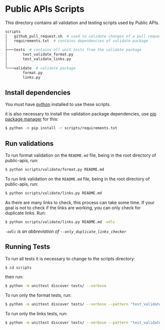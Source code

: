 # Public APIs Scripts

This directory contains all validation and testing scripts used by Public APIs.

```bash
scripts
│   github_pull_request.sh  # used to validate changes of a pull request
│   requirements.txt  # contains dependencies of validate package
│
├───tests  # contains all unit tests from the validate package
│       test_validate_format.py
│       test_validate_links.py
│
└───validate  # validate package
        format.py
        links.py
```

## Install dependencies

You must have [python](https://www.python.org/) installed to use these scripts.

it is also necessary to install the validation package dependencies, use [pip package manager](https://pypi.org/project/pip/) for this:

```bash
$ python -m pip install -r scripts/requirements.txt
```

## Run validations

To run format validation on the `README.md` file, being in the root directory of public-apis, run:

```bash
$ python scripts/validate/format.py README.md
```

To run link validation on the `README.md` file, being in the root directory of public-apis, run:

```bash
$ python scripts/validate/links.py README.md
```

As there are many links to check, this process can take some time. If your goal is not to check if the links are working, you can only check for duplicate links. Run:

```bash
$ python scripts/validate/links.py README.md -odlc
```

*`-odlc` is an abbreviation of `--only_duplicate_links_checker`*

## Running Tests

To run all tests it is necessary to change to the scripts directory:

```bash
$ cd scripts
```

then run:

```bash
$ python -m unittest discover tests/ --verbose
```

To run only the format tests, run: 

```bash
$ python -m unittest discover tests/ --verbose --pattern "test_validate_format.py"
```

To run only the links tests, run:

```bash
$ python -m unittest discover tests/ --verbose --pattern "test_validate_links.py"
```
